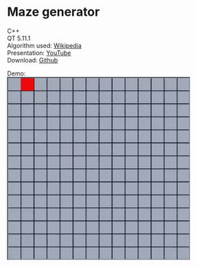 # Maze generator

C++\
QT 5.11.1\
Algorithm used: [Wikipedia](https://en.wikipedia.org/wiki/Maze_generation_algorithm#Recursive_backtracker)\
Presentation: [YouTube](https://www.youtube.com/watch?v=tnCdRwtMJCQ)\
Download: [Github](https://github.com/rivit98/maze-generator/releases)

Demo:\
![Example](./media/maze.gif)  
